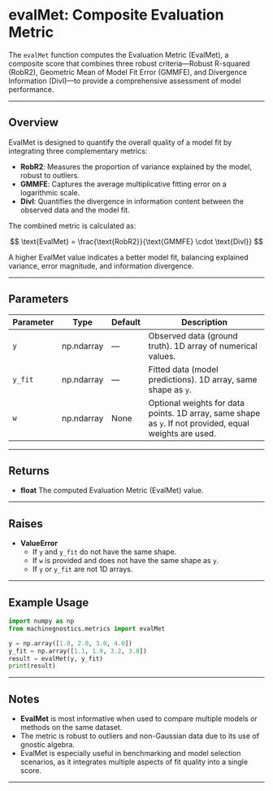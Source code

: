 # evalMet: Composite Evaluation Metric

The `evalMet` function computes the Evaluation Metric (EvalMet), a composite score that combines three robust criteria—Robust R-squared (RobR2), Geometric Mean of Model Fit Error (GMMFE), and Divergence Information (DivI)—to provide a comprehensive assessment of model performance.

---

## Overview

EvalMet is designed to quantify the overall quality of a model fit by integrating three complementary metrics:

- **RobR2**: Measures the proportion of variance explained by the model, robust to outliers.
- **GMMFE**: Captures the average multiplicative fitting error on a logarithmic scale.
- **DivI**: Quantifies the divergence in information content between the observed data and the model fit.

The combined metric is calculated as:

$$
\text{EvalMet} = \frac{\text{RobR2}}{\text{GMMFE} \cdot \text{DivI}}
$$

A higher EvalMet value indicates a better model fit, balancing explained variance, error magnitude, and information divergence.

---

## Parameters

| Parameter | Type       | Default | Description                                                                                               |
| --------- | ---------- | ------- | --------------------------------------------------------------------------------------------------------- |
| `y`     | np.ndarray | —      | Observed data (ground truth). 1D array of numerical values.                                               |
| `y_fit` | np.ndarray | —      | Fitted data (model predictions). 1D array, same shape as `y`.                                           |
| `w`     | np.ndarray | None    | Optional weights for data points. 1D array, same shape as `y`. If not provided, equal weights are used. |

---

## Returns

- **float**
  The computed Evaluation Metric (EvalMet) value.

---

## Raises

- **ValueError**
  - If `y` and `y_fit` do not have the same shape.
  - If `w` is provided and does not have the same shape as `y`.
  - If `y` or `y_fit` are not 1D arrays.

---

## Example Usage

```python
import numpy as np
from machinegnostics.metrics import evalMet

y = np.array([1.0, 2.0, 3.0, 4.0])
y_fit = np.array([1.1, 1.9, 3.2, 3.8])
result = evalMet(y, y_fit)
print(result)
```

---

## Notes

- **EvalMet** is most informative when used to compare multiple models or methods on the same dataset.
- The metric is robust to outliers and non-Gaussian data due to its use of gnostic algebra.
- EvalMet is especially useful in benchmarking and model selection scenarios, as it integrates multiple aspects of fit quality into a single score.

---


